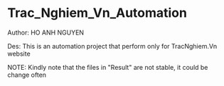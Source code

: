 # Trac_Nghiem_Vn_Automation

Author: HO ANH NGUYEN

Des: This is an automation project that perform only for TracNghiem.Vn website 

NOTE: Kindly note that the files in "Result" are not stable, it could be change often

